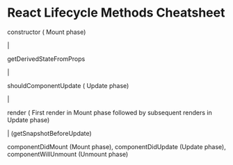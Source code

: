 # React Lifecycle Methods Cheatsheet

constructor ( Mount phase)

|

getDerivedStateFromProps

|

shouldComponentUpdate ( Update phase)

|

render ( First  render in Mount phase followed by subsequent renders in Update phase)

| (getSnapshotBeforeUpdate)

componentDidMount (Mount phase), componentDidUpdate (Update phase), componentWillUnmount (Unmount phase)
